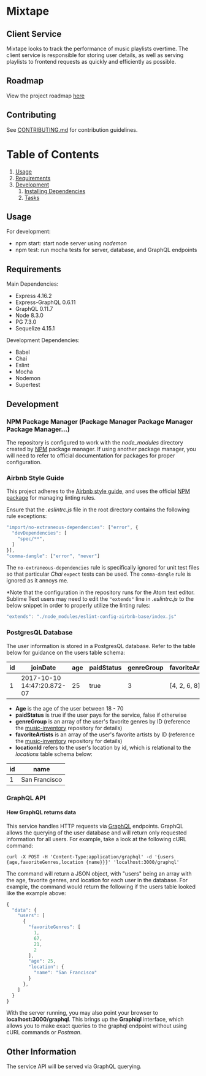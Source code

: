 # Mixtape
## Client Service

Mixtape looks to track the performance of music playlists overtime. The client service is responsible for storing user details, as well as serving playlists to frontend requests as quickly and efficiently as possible.

## Roadmap

View the project roadmap [here](LINK_TO_DOC)

## Contributing

See [CONTRIBUTING.md](CONTRIBUTING.md) for contribution guidelines.

# Table of Contents

1. [Usage](#Usage)
1. [Requirements](#requirements)
1. [Development](#development)
    1. [Installing Dependencies](#installing-dependencies)
    1. [Tasks](#tasks)

## Usage

For development:
- npm start: start node server using *nodemon*
- npm test: run mocha tests for server, database, and GraphQL endpoints

## Requirements
Main Dependencies:
- Express 4.16.2
- Express-GraphQL 0.6.11
- GraphQL 0.11.7
- Node 8.3.0
- PG 7.3.0
- Sequelize 4.15.1

Development Dependencies:
- Babel
- Chai
- Eslint
- Mocha
- Nodemon
- Supertest

## Development
### NPM Package Manager (Package Manager Package Manager Package Manager...)
The repository is configured to work with the *node_modules* directory created by [NPM](https://www.npmjs.com/) package manager. If using another package manager, you will need to refer to official documentation for packages for proper configuration.

### Airbnb Style Guide
This project adheres to the [Airbnb style guide](https://github.com/airbnb/javascript), and uses the official [NPM package](https://www.npmjs.com/package/eslint-config-airbnb) for managing linting rules.

Ensure that the *.eslintrc.js* file in the root directory contains the following rule exceptions:
```javascript
"import/no-extraneous-dependencies": ["error", {
  "devDependencies": [
    "spec/**",
  ]
}],
"comma-dangle": ["error", "never"]
```
The `no-extraneous-dependencies` rule is specifically ignored for unit test files so that particular *Chai* `expect` tests can be used. The `comma-dangle` rule is ignored as it annoys me.

*Note that the configuration in the repository runs for the Atom text editor. Sublime Text users may need to edit the `"extends"` line in *.eslintrc.js* to the below snippet in order to properly utilize the linting rules:
```javascript
"extends": "./node_modules/eslint-config-airbnb-base/index.js"
```

### PostgresQL Database
The user information is stored in a PostgresQL database. Refer to the table below for guidance on the users table schema:

| id | joinDate | age | paidStatus | genreGroup | favoriteArtists | favoriteGenres | locationId |
| --- | --- | --- | --- | --- | --- | --- | --- |
| 1 | 2017-10-10 14:47:20.872-07 | 25 | true | 3 | [4, 2, 6, 8] | [1, 67, 21, 2] | 1 |
- **Age** is the age of the user between 18 - 70
- **paidStatus** is true if the user pays for the service, false if otherwise
- **genreGroup** is an array of the user's favorite genres by ID (reference the [music-inventory](https://github.com/mixtape81/music-inventory) repository for details)
- **favoriteArtists** is an array of the user's favorite artists by ID (reference the [music-inventory](https://github.com/mixtape81/music-inventory) repository for details)
- **locationId** refers to the user's location by id, which is relational to the *locations* table schema below:

| id | name |
| --- | --- |
| 1 | San Francisco |

### GraphQL API
#### How GraphQL returns data
This service handles HTTP requests via [GraphQL](http://graphql.org/) endpoints. GraphQL allows the querying of the user database and will return only requested information for all users. For example, take a look at the following cURL command:
```
curl -X POST -H 'Content-Type:application/graphql' -d '{users {age,favoriteGenres,location {name}}}' 'localhost:3000/graphql'
```
The command will return a JSON object, with "users" being an array with the age, favorite genres, and location for each user in the database. For example, the command would return the following if the users table looked like the example above:
```javascript
{
  "data": {
    "users": [
      {
        "favoriteGenres": [
          1,
          67,
          21,
          2
        ],
        "age": 25,
        "location": {
          "name": "San Francisco"
        }
      },
    ]
  }
}
```
With the server running, you may also point your browser to **localhost:3000/graphql**. This brings up the **Graphiql** interface, which allows you to make exact queries to the graphql endpoint without using cURL commands or *Postman*.

## Other Information
The service API will be served via GraphQL querying.
